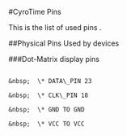 \#CyroTime Pins

This is the list of used pins .



\##Physical Pins Used by devices

\###Dot-Matrix display pins

```

&nbsp;	\* DATA\_PIN 23

&nbsp;	\* CLK\_PIN 18

&nbsp;	\* GND TO GND

&nbsp;	\* VCC TO VCC

```	



